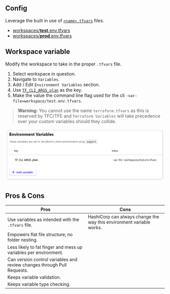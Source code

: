 
## Config

Leverage the built in use of [`<name>.tfvars`](https://www.terraform.io/docs/configuration/variables.html#variable-definitions-tfvars-files) files.

- [workspaces/**test**.env.tfvars](./workspaces/test.env.tfvars)
- [workspaces/**prod**.env.tfvars](./workspaces/prod.env.tfvars)

## Workspace variable

Modify the workspace to take in the proper `.tfvars` file.

1. Select workspace in question.
2. Navigate to `Variables`.
3. Add / Edit `Environment Variables` section.
  1. Use [`TF_CLI_ARGS_plan`](https://www.terraform.io/docs/commands/environment-variables.html#tf_cli_args-and-tf_cli_args_name) as the key.
  2. Make the value the command line flag used for the cli `-var-file=workspace/test.env.tfvars`.
  
> **Warning:** You cannot use the name `terraform.tfvars` as this is reserved by TFC/TFE and `Terraform Variables` will take precedence over your custom variables should they collide. 
  
![cli-tfvars](./docs/cli-tfvars.png)

## Pros & Cons

| Pros | Cons |
| ---- | ---- |
| Use variables as intended with the `.tfvars` file. | HashiCorp can always change the way this environment variable works. |
| Empowers flat file structure; no folder nesting. | |
| Less likely to fat finger and mess up variables per environment. | |
| Can version control variables and review changes through Pull Requests. | |
| Keeps variable validation. | |
| Keeps variable type checking. | |
